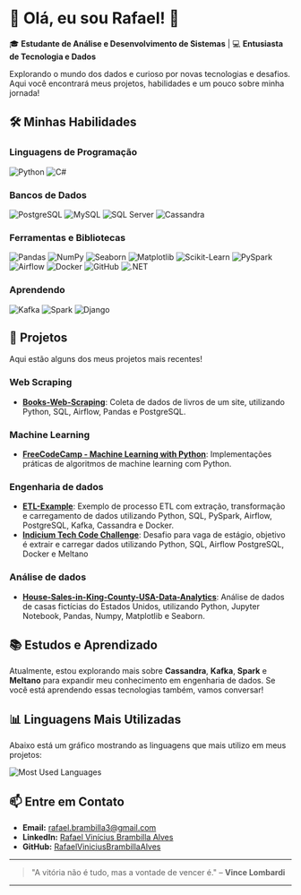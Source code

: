 # 🚀 Olá, eu sou Rafael! 👋

🎓 **Estudante de Análise e Desenvolvimento de Sistemas** | 💻 **Entusiasta de Tecnologia e Dados**

Explorando o mundo dos dados e curioso por novas tecnologias e desafios. Aqui você encontrará meus projetos, habilidades e um pouco sobre minha jornada!

## 🛠️ Minhas Habilidades 

### **Linguagens de Programação** 
![Python](https://img.shields.io/badge/Python-3776AB?style=for-the-badge&logo=python&logoColor=white)
![C#](https://img.shields.io/badge/C%23-239120?style=for-the-badge&logo=csharp&logoColor=white)

### **Bancos de Dados** 
![PostgreSQL](https://img.shields.io/badge/PostgreSQL-336791?style=for-the-badge&logo=postgresql&logoColor=white)
![MySQL](https://img.shields.io/badge/MySQL-4479A1?style=for-the-badge&logo=mysql&logoColor=white)
![SQL Server](https://img.shields.io/badge/SQL_Server-CC2927?style=for-the-badge&logo=microsoftsqlserver&logoColor=white)
![Cassandra](https://img.shields.io/badge/Cassandra-1287B1?style=for-the-badge&logo=apache-cassandra&logoColor=white)

### **Ferramentas e Bibliotecas**
![Pandas](https://img.shields.io/badge/Pandas-150458?style=for-the-badge&logo=pandas&logoColor=white)
![NumPy](https://img.shields.io/badge/NumPy-013243?style=for-the-badge&logo=numpy&logoColor=white)
![Seaborn](https://img.shields.io/badge/Seaborn-6C5B7B?style=for-the-badge&logo=seaborn&logoColor=white)
![Matplotlib](https://img.shields.io/badge/Matplotlib-003C71?style=for-the-badge&logo=matplotlib&logoColor=white)
![Scikit-Learn](https://img.shields.io/badge/Scikit--Learn-F7931E?style=for-the-badge&logo=scikit-learn&logoColor=white)
![PySpark](https://img.shields.io/badge/PySpark-E25A1C?style=for-the-badge&logo=apache-spark&logoColor=white)
![Airflow](https://img.shields.io/badge/Airflow-0177C4?style=for-the-badge&logo=apache-airflow&logoColor=white)
![Docker](https://img.shields.io/badge/Docker-2496ED?style=for-the-badge&logo=docker&logoColor=white)
![GitHub](https://img.shields.io/badge/GitHub-181717?style=for-the-badge&logo=github&logoColor=white)
![.NET](https://img.shields.io/badge/.NET-512BD4?style=for-the-badge&logo=dotnet&logoColor=white)

### **Aprendendo**
![Kafka](https://img.shields.io/badge/Kafka-231F20?style=for-the-badge&logo=apache-kafka&logoColor=white)
![Spark](https://img.shields.io/badge/Apache_Spark-E25A1C?style=for-the-badge&logo=apache-spark&logoColor=white)
![Django](https://img.shields.io/badge/Django-3D8F9D?style=for-the-badge&logo=meltano&logoColor=white)

## 🚀 Projetos

Aqui estão alguns dos meus projetos mais recentes!

### Web Scraping
- **[Books-Web-Scraping](https://github.com/RafaelViniciusBrambillaAlves/Books-Web-Scraping)**: Coleta de dados de livros de um site, utilizando Python, SQL, Airflow, Pandas e PostgreSQL.
### Machine Learning
- **[FreeCodeCamp - Machine Learning with Python](https://github.com/RafaelViniciusBrambillaAlves/FCC-Machine-Learning-with-Python)**: Implementações práticas de algoritmos de machine learning com Python.
### Engenharia de dados
- **[ETL-Example](https://github.com/RafaelViniciusBrambillaAlves/project)**: Exemplo de processo ETL com extração, transformação e carregamento de dados utilizando Python, SQL, PySpark, Airflow, PostgreSQL, Kafka, Cassandra e Docker.
- **[Indicium Tech Code Challenge](https://github.com/RafaelViniciusBrambillaAlves/code-challenge/tree/RafaelViniciusBrambillaAlvesv1.0)**: Desafio para vaga de estágio, objetivo é extrair e carregar dados utilizando Python, SQL, Airflow PostgreSQL, Docker e Meltano 
### Análise de dados
- **[House-Sales-in-King-County-USA-Data-Analytics](https://github.com/RafaelViniciusBrambillaAlves/House-Sales-in-King-County-USA-Data-Analytics)**: Análise de dados de casas fictícias do Estados Unidos, utilizando Python, Jupyter Notebook, Pandas, Numpy, Matplotlib e Seaborn.

## 📚 Estudos e Aprendizado

Atualmente, estou explorando mais sobre **Cassandra**, **Kafka**, **Spark** e **Meltano** para expandir meu conhecimento em engenharia de dados. Se você está aprendendo essas tecnologias também, vamos conversar!

## 📊 Linguagens Mais Utilizadas

Abaixo está um gráfico mostrando as linguagens que mais utilizo em meus projetos:

![Most Used Languages](https://github-readme-stats.vercel.app/api/top-langs/?username=RafaelViniciusBrambillaAlves&layout=compact&theme=dracula)

## 📫 Entre em Contato

- **Email:** [rafael.brambilla3@gmail.com](mailto:rafael.brambilla3@gmail.com)
- **LinkedIn:** [Rafael Vinícius Brambilla Alves](https://www.linkedin.com/in/rafaelviniciusbrambillaalves/)
- **GitHub:** [RafaelViniciusBrambillaAlves](https://github.com/RafaelViniciusBrambillaAlves)

---

> "A vitória não é tudo, mas a vontade de vencer é." – **Vince Lombardi**
---
